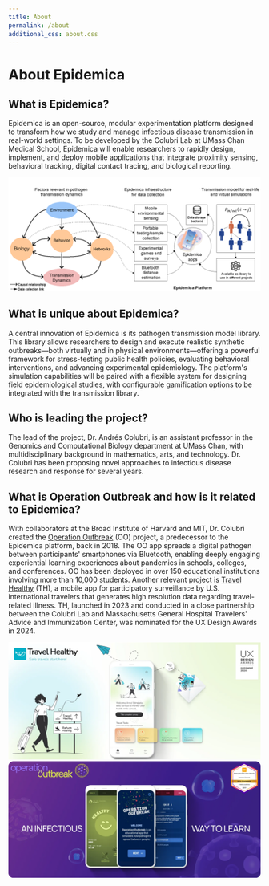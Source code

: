 ```yaml
---
title: About
permalink: /about
additional_css: about.css
---
```


# About Epidemica

<div class="qa-container">
  <div class="qa-item">
    <div class="question">
      <h2>What is <span class="highlight-text">Epidemica</span>?</h2>
    </div>
    <div class="answer">
      <p>Epidemica is an open-source, modular experimentation platform designed to transform how we study and manage infectious disease transmission in real-world settings. To be developed by the Colubri Lab at UMass Chan Medical School, Epidemica will enable researchers to rapidly design, implement, and deploy mobile applications that integrate proximity sensing, behavioral tracking, digital contact tracing, and biological reporting.</p>
      <div class="diagram-container">
        <img src="/assets/images/epidemica-diagram.png" alt="Epidemica Platform Architecture" class="epidemica-diagram">
      </div>
    </div>
  </div>

  <div class="qa-item">
    <div class="question">
      <h2>What is unique about Epidemica?</h2>
    </div>
    <div class="answer">
      <p>A central innovation of Epidemica is its pathogen transmission model library. This library allows researchers to design and execute realistic synthetic outbreaks—both virtually and in physical environments—offering a powerful framework for stress-testing public health policies, evaluating behavioral interventions, and advancing experimental epidemiology. The platform's simulation capabilities will be paired with a flexible system for designing field epidemiological studies, with configurable gamification options to be integrated with the transmission library.</p>
    </div>
  </div>

  <div class="qa-item">
    <div class="question">
      <h2>Who is leading the project?</h2>
    </div>
    <div class="answer">
      <p>The lead of the project, Dr. Andrés Colubri, is an assistant professor in the Genomics and Computational Biology department at UMass Chan, with multidisciplinary background in mathematics, arts, and technology. Dr. Colubri has been proposing novel approaches to infectious disease research and response for several years.</p>
    </div>
  </div>

  <div class="qa-item">
    <div class="question">
      <h2>What is Operation Outbreak and how is it related to Epidemica?</h2>
    </div>
    <div class="answer">
      <p>With collaborators at the Broad Institute of Harvard and MIT, Dr. Colubri created the <a href="https://operationoutbreak.org/" target="_blank">Operation Outbreak</a> (OO) project, a predecessor to the Epidemica platform, back in 2018. The OO app spreads a digital pathogen between participants' smartphones via Bluetooth, enabling deeply engaging experiential learning experiences about pandemics in schools, colleges, and conferences. OO has been deployed in over 150 educational institutions involving more than 10,000 students. Another relevant project is <a href="https://gten.massgeneral.org/projects/travel-healthy-app/" target="_blank">Travel Healthy</a> (TH), a mobile app for participatory surveillance by U.S. international travelers that generates high resolution data regarding travel-related illness. TH, launched in 2023 and conducted in a close partnership between the Colubri Lab and Massachusetts General Hospital Travelers' Advice and Immunization Center, was nominated for the UX Design Awards in 2024.</p>
      <div class="project-images">
        <div class="project-image-container">
          <img src="/assets/images/travel-healthy.webp" alt="Travel Healthy App" class="project-image">
        </div>
        <div class="project-image-container">
          <img src="/assets/images/operation-outbreak.webp" alt="Operation Outbreak App" class="project-image">
        </div>
      </div>
    </div>
  </div>
</div>
